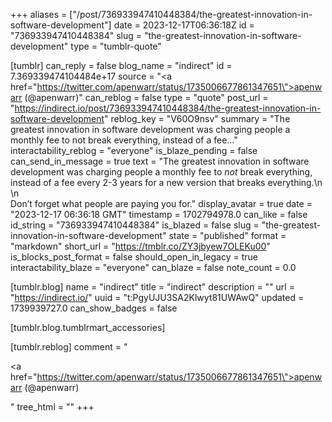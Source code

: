 +++
aliases = ["/post/736933947410448384/the-greatest-innovation-in-software-development"]
date = 2023-12-17T06:36:18Z
id = "736933947410448384"
slug = "the-greatest-innovation-in-software-development"
type = "tumblr-quote"

[tumblr]
can_reply = false
blog_name = "indirect"
id = 7.369339474104484e+17
source = "<a href=\"https://twitter.com/apenwarr/status/1735006677861347651\">apenwarr (@apenwarr)</a>"
can_reblog = false
type = "quote"
post_url = "https://indirect.io/post/736933947410448384/the-greatest-innovation-in-software-development"
reblog_key = "V60O9nsv"
summary = "The greatest innovation in software development was charging people a monthly fee to not break everything, instead of a fee..."
interactability_reblog = "everyone"
is_blaze_pending = false
can_send_in_message = true
text = "The greatest innovation in software development was charging people a monthly fee to <em>not</em> break everything, instead of a fee every 2-3 years for a new version that breaks everything.\n<br/>\n<br/>Don&rsquo;t forget what people are paying you for."
display_avatar = true
date = "2023-12-17 06:36:18 GMT"
timestamp = 1702794978.0
can_like = false
id_string = "736933947410448384"
is_blazed = false
slug = "the-greatest-innovation-in-software-development"
state = "published"
format = "markdown"
short_url = "https://tmblr.co/ZY3jbyew7OLEKu00"
is_blocks_post_format = false
should_open_in_legacy = true
interactability_blaze = "everyone"
can_blaze = false
note_count = 0.0

[tumblr.blog]
name = "indirect"
title = "indirect"
description = ""
url = "https://indirect.io/"
uuid = "t:PgyUJU3SA2Klwyt81UWAwQ"
updated = 1739939727.0
can_show_badges = false

[tumblr.blog.tumblrmart_accessories]

[tumblr.reblog]
comment = "<p><a href=\"https://twitter.com/apenwarr/status/1735006677861347651\">apenwarr (@apenwarr)</a></p>"
tree_html = ""
+++
